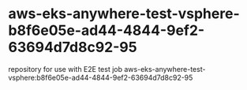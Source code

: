 # aws-eks-anywhere-test-vsphere-b8f6e05e-ad44-4844-9ef2-63694d7d8c92-95
repository for use with E2E test job aws-eks-anywhere-test-vsphere:b8f6e05e-ad44-4844-9ef2-63694d7d8c92-95
